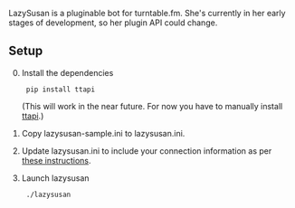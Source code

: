 LazySusan is a pluginable bot for turntable.fm. She's currently in her early
stages of development, so her plugin API could change.

## Setup

0. Install the dependencies

        pip install ttapi

    (This will work in the near future. For now you have to manually install
    [ttapi](https://github.com/alaingilbert/Turntable-API/tree/python_ttapi).)


0. Copy lazysusan-sample.ini to lazysusan.ini.

0. Update lazysusan.ini to include your connection information as per [these
instructions](http://alaingilbert.github.com/Turntable-API/bookmarklet.html).

0. Launch lazysusan

        ./lazysusan
